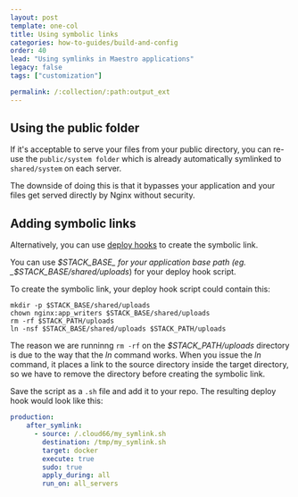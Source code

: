 ```yaml
---
layout: post
template: one-col
title: Using symbolic links
categories: how-to-guides/build-and-config
order: 40
lead: "Using symlinks in Maestro applications"
legacy: false
tags: ["customization"]

permalink: /:collection/:path:output_ext
---
```



## Using the public folder

If it's acceptable to serve your files from your public directory, you can re-use the `public/system folder` which is already automatically symlinked to `shared/system` on each server. 

The downside of doing this is that it bypasses your application and your files get served directly by Nginx without security.


## Adding symbolic links

Alternatively, you can use [deploy hooks](/maestro/tutorials/deploy-hooks.html) to create the symbolic link. 

You can use _$STACK_BASE_ for your application base path (eg. _$STACK_BASE/shared/uploads_) for your deploy hook script.

To create the symbolic link, your deploy hook script could contain this:

```shell
mkdir -p $STACK_BASE/shared/uploads
chown nginx:app_writers $STACK_BASE/shared/uploads
rm -rf $STACK_PATH/uploads
ln -nsf $STACK_BASE/shared/uploads $STACK_PATH/uploads
```

The reason we are runninng `rm -rf` on the _$STACK_PATH/uploads_ directory is due to the way that the _ln_ command works. When you issue the _ln_ command, it places a link to the source directory inside the target directory, so we have to remove the directory before creating the symbolic link.

Save the script as a `.sh` file and add it to your repo. The resulting deploy hook would look like this:

```yaml
production:
    after_symlink:
      - source: /.cloud66/my_symlink.sh
        destination: /tmp/my_symlink.sh
        target: docker
        execute: true
        sudo: true
        apply_during: all
        run_on: all_servers
```

